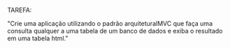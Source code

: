 TAREFA:

"Crie uma aplicação utilizando o padrão arquiteturalMVC que faça uma consulta qualquer a uma tabela de um banco de dados e exiba o resultado em uma tabela html."